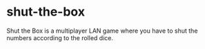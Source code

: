 # shut-the-box
Shut the Box is a multiplayer LAN game where you have to shut the numbers according to the rolled dice.
